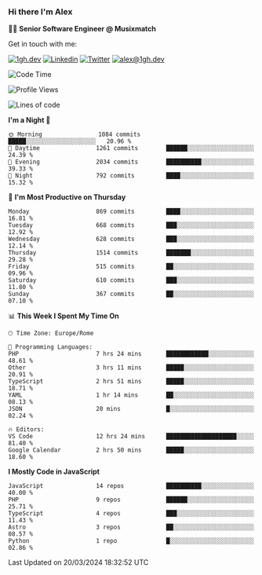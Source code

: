 ### Hi there I'm Alex

👨‍💻 __Senior Software Engineer @ Musixmatch__

Get in touch with me:

[![1gh.dev](https://img.shields.io/static/v1?label=1gh.dev&message=%20&color=red&logo=&style=flat-square&logoColor=white)](https://www.1gh.dev/)
[![Linkedin](https://img.shields.io/static/v1?label=Linkedin&message=%20&color=blue&logo=Linkedin&style=flat-square&logoColor=white)](https://linkedin.com/in/alexghirelli)
[![Twitter](https://img.shields.io/static/v1?label=Twitter&message=%20&color=blue&logo=Twitter&style=flat-square&logoColor=white)](https://twitter.com/alexGhirelli)
[![alex@1gh.dev](https://img.shields.io/static/v1?label=alex@1gh.dev&message=%20&color=red&logo=gmail&style=flat-square&logoColor=white)](mailto:alex@1gh.dev)

<!--START_SECTION:waka-->
![Code Time](http://img.shields.io/badge/Code%20Time-7%2C812%20hrs%208%20mins-blue)

![Profile Views](http://img.shields.io/badge/Profile%20Views-1-blue)

![Lines of code](https://img.shields.io/badge/From%20Hello%20World%20I%27ve%20Written-25.5%20million%20lines%20of%20code-blue)

**I'm a Night 🦉** 

```text
🌞 Morning                1084 commits        █████░░░░░░░░░░░░░░░░░░░░   20.96 % 
🌆 Daytime                1261 commits        ██████░░░░░░░░░░░░░░░░░░░   24.39 % 
🌃 Evening                2034 commits        ██████████░░░░░░░░░░░░░░░   39.33 % 
🌙 Night                  792 commits         ████░░░░░░░░░░░░░░░░░░░░░   15.32 % 
```
📅 **I'm Most Productive on Thursday** 

```text
Monday                   869 commits         ████░░░░░░░░░░░░░░░░░░░░░   16.81 % 
Tuesday                  668 commits         ███░░░░░░░░░░░░░░░░░░░░░░   12.92 % 
Wednesday                628 commits         ███░░░░░░░░░░░░░░░░░░░░░░   12.14 % 
Thursday                 1514 commits        ███████░░░░░░░░░░░░░░░░░░   29.28 % 
Friday                   515 commits         ██░░░░░░░░░░░░░░░░░░░░░░░   09.96 % 
Saturday                 610 commits         ███░░░░░░░░░░░░░░░░░░░░░░   11.80 % 
Sunday                   367 commits         ██░░░░░░░░░░░░░░░░░░░░░░░   07.10 % 
```


📊 **This Week I Spent My Time On** 

```text
🕑︎ Time Zone: Europe/Rome

💬 Programming Languages: 
PHP                      7 hrs 24 mins       ████████████░░░░░░░░░░░░░   48.61 % 
Other                    3 hrs 11 mins       █████░░░░░░░░░░░░░░░░░░░░   20.91 % 
TypeScript               2 hrs 51 mins       █████░░░░░░░░░░░░░░░░░░░░   18.71 % 
YAML                     1 hr 14 mins        ██░░░░░░░░░░░░░░░░░░░░░░░   08.13 % 
JSON                     20 mins             █░░░░░░░░░░░░░░░░░░░░░░░░   02.24 % 

🔥 Editors: 
VS Code                  12 hrs 24 mins      ████████████████████░░░░░   81.40 % 
Google Calendar          2 hrs 50 mins       █████░░░░░░░░░░░░░░░░░░░░   18.60 % 
```

**I Mostly Code in JavaScript** 

```text
JavaScript               14 repos            ██████████░░░░░░░░░░░░░░░   40.00 % 
PHP                      9 repos             ██████░░░░░░░░░░░░░░░░░░░   25.71 % 
TypeScript               4 repos             ███░░░░░░░░░░░░░░░░░░░░░░   11.43 % 
Astro                    3 repos             ██░░░░░░░░░░░░░░░░░░░░░░░   08.57 % 
Python                   1 repo              █░░░░░░░░░░░░░░░░░░░░░░░░   02.86 % 
```




 Last Updated on 20/03/2024 18:32:52 UTC
<!--END_SECTION:waka-->

